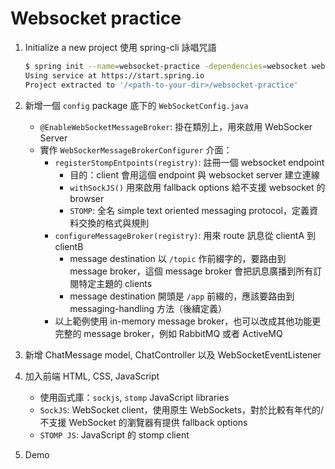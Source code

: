 # Websocket practice 

1. Initialize a new project
   使用 spring-cli 詠唱咒語
   ```bash
   $ spring init --name=websocket-practice -dependencies=websocket websocket-practice
   Using service at https://start.spring.io
   Project extracted to '/<path-to-your-dir>/websocket-practice'
   ```

2. 新增一個 `config` package 底下的 `WebSocketConfig.java`
   - `@EnableWebSocketMessageBroker`: 掛在類別上，用來啟用 WebSocker Server
   - 實作 `WebSockerMessageBrokerConfigurer` 介面：
     - `registerStompEntpoints(registry)`: 註冊一個 websocket endpoint
       - 目的：client 會用這個 endpoint 與 websocket server 建立連線
       - `withSockJS()` 用來啟用 fallback options 給不支援 websocket 的 browser
       - `STOMP`: 全名 simple text oriented messaging protocol，定義資料交換的格式與規則
     - `configureMessageBroker(registry)`: 用來 route 訊息從 clientA 到 clientB
       - message destination 以 `/topic` 作前綴字的，要路由到 message broker，這個 message broker 會把訊息廣播到所有訂閱特定主題的 clients
       - message destination 開頭是 `/app` 前綴的，應該要路由到 messaging-handling 方法（後續定義）
     - 以上範例使用 in-memory message broker，也可以改成其他功能更完整的 message broker，例如 RabbitMQ 或者 ActiveMQ

3. 新增 ChatMessage model, ChatController 以及 WebSocketEventListener
4. 加入前端 HTML, CSS, JavaScript
   - 使用函式庫：`sockjs`, `stomp` JavaScript libraries
   - `SockJS`: WebSocket client，使用原生 WebSockets，對於比較有年代的/不支援 WebSocket 的瀏覽器有提供 fallback options 
   - `STOMP JS`: JavaScript 的 stomp client
5. Demo